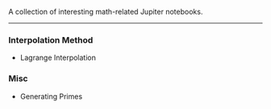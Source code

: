 A collection of interesting math-related Jupiter notebooks.

---

### Interpolation Method
* Lagrange Interpolation

### Misc
* Generating Primes
